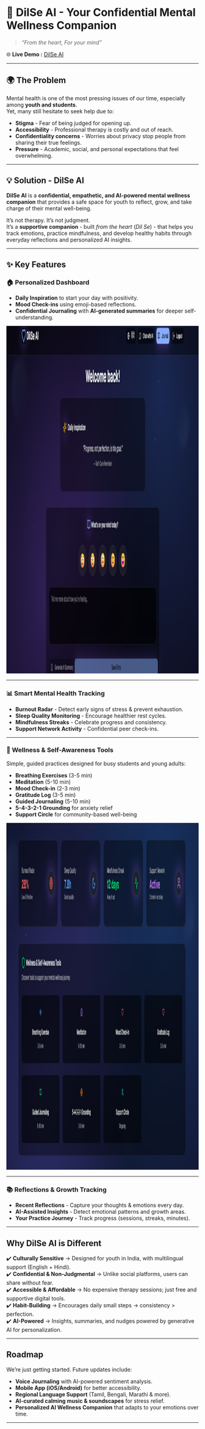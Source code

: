 # 🩷 DilSe AI - Your Confidential Mental Wellness Companion  

> *“From the heart, For your mind”*  

🌐 **Live Demo :** [DilSe AI](https://dilse-ai.vercel.app/)  

---

## 🌍 The Problem  

Mental health is one of the most pressing issues of our time, especially among **youth and students**.  
Yet, many still hesitate to seek help due to:  
- **Stigma** - Fear of being judged for opening up.  
- **Accessibility** - Professional therapy is costly and out of reach.  
- **Confidentiality concerns** - Worries about privacy stop people from sharing their true feelings.  
- **Pressure** - Academic, social, and personal expectations that feel overwhelming.  

---

## 💡 Solution - DilSe AI  

**DilSe AI** is a **confidential, empathetic, and AI-powered mental wellness companion** that provides a safe space for youth to reflect, grow, and take charge of their mental well-being.  

It’s not therapy. It’s not judgment.  
It’s a **supportive companion** - built *from the heart* (*Dil Se*) - that helps you track emotions, practice mindfulness, and develop healthy habits through everyday reflections and personalized AI insights.  

---

## ✨ Key Features  

### 🏠 Personalized Dashboard  
- **Daily Inspiration** to start your day with positivity.  
- **Mood Check-ins** using emoji-based reflections.  
- **Confidential Journaling** with **AI-generated summaries** for deeper self-understanding.  

  
<img width="1898" height="909" alt="image" src="assets\dashboard.png" />


---

### 📊 Smart Mental Health Tracking  
- **Burnout Radar** - Detect early signs of stress & prevent exhaustion.  
- **Sleep Quality Monitoring** - Encourage healthier rest cycles.  
- **Mindfulness Streaks** - Celebrate progress and consistency.  
- **Support Network Activity** - Confidential peer check-ins.  

---

### 🧘 Wellness & Self-Awareness Tools  
Simple, guided practices designed for busy students and young adults:  
- **Breathing Exercises** (3-5 min)  
- **Meditation** (5-10 min)  
- **Mood Check-in** (2-3 min)  
- **Gratitude Log** (3-5 min)  
- **Guided Journaling** (5-10 min)  
- **5-4-3-2-1 Grounding** for anxiety relief  
- **Support Circle** for community-based well-being  


<img width="1900" height="907" alt="image" src="assets/wellness.png" />

---

### 📚 Reflections & Growth Tracking  
- **Recent Reflections** - Capture your thoughts & emotions every day.  
- **AI-Assisted Insights** - Detect emotional patterns and growth areas.  
- **Your Practice Journey** - Track progress (sessions, streaks, minutes).  

---

##  Why DilSe AI is Different  

✔️ **Culturally Sensitive** → Designed for youth in India, with multilingual support (English + Hindi).  
✔️ **Confidential & Non-Judgmental** → Unlike social platforms, users can share without fear.  
✔️ **Accessible & Affordable** → No expensive therapy sessions; just free and supportive digital tools.  
✔️ **Habit-Building** → Encourages daily small steps → consistency > perfection.  
✔️ **AI-Powered** → Insights, summaries, and nudges powered by generative AI for personalization.  

---

##  Roadmap  

We’re just getting started. Future updates include:  
- **Voice Journaling** with AI-powered sentiment analysis.  
- **Mobile App (iOS/Android)** for better accessibility.  
- **Regional Language Support** (Tamil, Bengali, Marathi & more).  
- **AI-curated calming music & soundscapes** for stress relief.  
- **Personalized AI Wellness Companion** that adapts to your emotions over time.  

---
